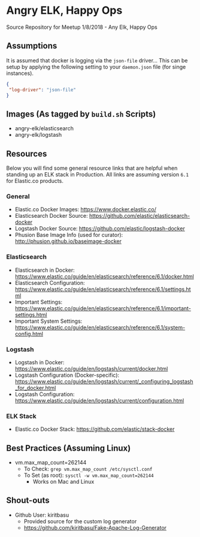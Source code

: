 # Angry ELK, Happy Ops
Source Repository for Meetup 1/8/2018 - Any Elk, Happy Ops

## Assumptions
 It is assumed that docker is logging via the `json-file` driver...
 This can be setup by applying the following setting to your `daemon.json` file (for singe instances).
 
 ```json
{
  "log-driver": "json-file"
}
``` 

## Images (As tagged by `build.sh` Scripts)
* angry-elk/elasticsearch
* angry-elk/logstash

## Resources
Below you will find some general resource links that are helpful when standing up an ELK stack in Production.
All links are assuming version `6.1` for Elastic.co products.

### General
* Elastic.co Docker Images: https://www.docker.elastic.co/
* Elasticsearch Docker Source: https://github.com/elastic/elasticsearch-docker
* Logstash Docker Source: https://github.com/elastic/logstash-docker
* Phusion Base Image Info (used for curator): http://phusion.github.io/baseimage-docker


### Elasticsearch
* Elasticsearch in Docker: https://www.elastic.co/guide/en/elasticsearch/reference/6.1/docker.html
* Elasticsearch Configuration: https://www.elastic.co/guide/en/elasticsearch/reference/6.1/settings.html
* Important Settings: https://www.elastic.co/guide/en/elasticsearch/reference/6.1/important-settings.html
* Important System Settings: https://www.elastic.co/guide/en/elasticsearch/reference/6.1/system-config.html

### Logstash
* Logstash in Docker: https://www.elastic.co/guide/en/logstash/current/docker.html
* Logstash Configuration (Docker-specific): https://www.elastic.co/guide/en/logstash/current/_configuring_logstash_for_docker.html
* Logstash Configuration: https://www.elastic.co/guide/en/logstash/current/configuration.html

### ELK Stack
* Elastic.co Docker Stack: https://github.com/elastic/stack-docker

## Best Practices (Assuming Linux)
* vm.max_map_count=262144
  * To Check: `grep vm.max_map_count /etc/sysctl.conf`
  * To Set (as root): `sysctl -w vm.max_map_count=262144`
    * Works on Mac and Linux

## Shout-outs
* Github User: kiritbasu
  * Provided source for the custom log generator
  * https://github.com/kiritbasu/Fake-Apache-Log-Generator